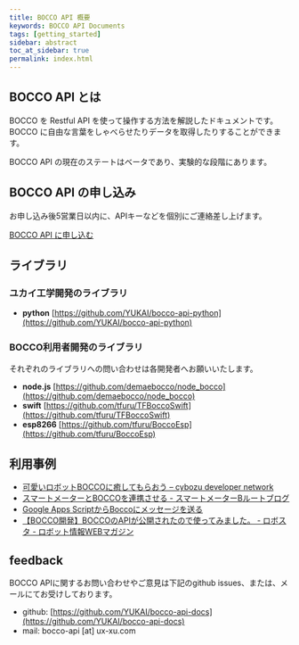 ```yaml
---
title: BOCCO API 概要
keywords: BOCCO API Documents
tags: [getting_started]
sidebar: abstract
toc_at_sidebar: true
permalink: index.html
---
```


## BOCCO API とは

BOCCO を Restful API を使って操作する方法を解説したドキュメントです。BOCCO に自由な言葉をしゃべらせたりデータを取得したりすることができます。

BOCCO API の現在のステートはベータであり、実験的な段階にあります。

## BOCCO API の申し込み

お申し込み後5営業日以内に、APIキーなどを個別にご連絡差し上げます。

<a class='btn btn-primary' href='https://docs.google.com/forms/d/e/1FAIpQLSeRjTaH4j2s8-JdyvFmf8vH6Lj4ZRrp78AZufrU0pVVv9JJrA/viewform' target='_blank'>BOCCO API に申し込む</a>

## ライブラリ

### ユカイ工学開発のライブラリ

- **python** [https://github.com/YUKAI/bocco-api-python](https://github.com/YUKAI/bocco-api-python)

### BOCCO利用者開発のライブラリ

それぞれのライブラリへの問い合わせは各開発者へお願いいたします。

- **node.js** [https://github.com/demaebocco/node_bocco](https://github.com/demaebocco/node_bocco)
- **swift** [https://github.com/tfuru/TFBoccoSwift](https://github.com/tfuru/TFBoccoSwift)
- **esp8266** [https://github.com/tfuru/BoccoEsp](https://github.com/tfuru/BoccoEsp)

## 利用事例

- [可愛いロボットBOCCOに癒してもらおう &ndash; cybozu developer network](https://cybozudev.zendesk.com/hc/ja/articles/213790523-%E5%8F%AF%E6%84%9B%E3%81%84%E3%83%AD%E3%83%9C%E3%83%83%E3%83%88BOCCO%E3%81%AB%E7%99%92%E3%81%97%E3%81%A6%E3%82%82%E3%82%89%E3%81%8A%E3%81%86)
- [スマートメーターとBOCCOを連携させる - スマートメーターBルートブログ](http://route-b.iij.ad.jp/archives/116)
- [Google Apps ScriptからBoccoにメッセージを送る](https://yoh7686.github.io/bocco.html)
- [【BOCCO開発】BOCCOのAPIが公開されたので使ってみました。 - ロボスタ - ロボット情報WEBマガジン](http://robotstart.info/2016/10/06/bocco_api-review.html)

## feedback

BOCCO APIに関するお問い合わせやご意見は下記のgithub issues、または、メールにてお受けしております。

- github: [https://github.com/YUKAI/bocco-api-docs](https://github.com/YUKAI/bocco-api-docs)
- mail: bocco-api [at] ux-xu.com
